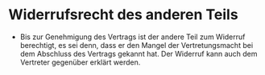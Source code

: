 # Widerrufsrecht des anderen Teils

- Bis zur Genehmigung des Vertrags ist der andere Teil zum Widerruf berechtigt, es sei denn, dass er den Mangel der Vertretungsmacht bei dem Abschluss des Vertrags gekannt hat. Der Widerruf kann auch dem Vertreter gegenüber erklärt werden.

